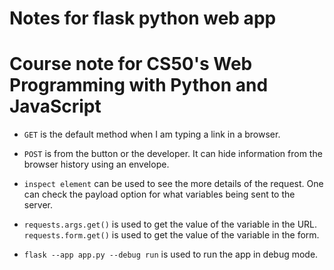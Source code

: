 # Notes for flask python web app
# Course note for CS50's Web Programming with Python and JavaScript

- `GET` is the default method when I am typing a link in a browser. 
- `POST` is from the button or the developer. It can hide information from the browser history using an envelope. 
- `inspect element` can be used to see the more details of the request. One can check the payload option for what variables being sent to the server. 
- `requests.args.get()` is used to get the value of the variable in the URL. `requests.form.get()` is used to get the value of the variable in the form.


- `flask --app app.py --debug run` is used to run the app in debug mode.